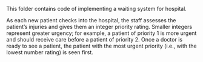 This folder contains code of implementing a waiting system for hospital. 

As each new patient checks into the hospital, the staff assesses the patient’s injuries and gives them an integer priority rating. Smaller integers represent greater urgency; for example, a patient of priority 1 is more urgent and should receive care before a patient of priority 2. Once a doctor is ready to see a patient, the patient with the most urgent priority (i.e., with the lowest number rating) is seen first.
